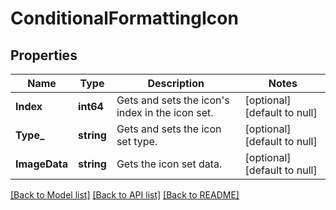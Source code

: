 # ConditionalFormattingIcon

## Properties
Name | Type | Description | Notes
------------ | ------------- | ------------- | -------------
**Index** | **int64** | Gets and sets the icon&#39;s index in the icon set.              | [optional] [default to null]
**Type_** | **string** | Gets and sets the icon set type.              | [optional] [default to null]
**ImageData** | **string** | Gets the icon set data.              | [optional] [default to null]

[[Back to Model list]](../README.md#documentation-for-models) [[Back to API list]](../README.md#documentation-for-api-endpoints) [[Back to README]](../README.md)


